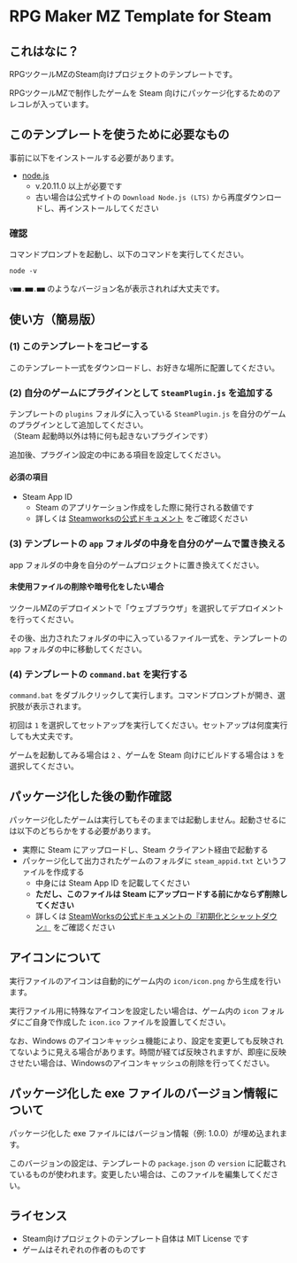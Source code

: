 # RPG Maker MZ Template for Steam

## これはなに？

RPGツクールMZのSteam向けプロジェクトのテンプレートです。

RPGツクールMZで制作したゲームを Steam 向けにパッケージ化するためのアレコレが入っています。

## このテンプレートを使うために必要なもの

事前に以下をインストールする必要があります。

- [node.js](https://nodejs.org/)
  - v.20.11.0 以上が必要です
  - 古い場合は公式サイトの `Download Node.js (LTS)` から再度ダウンロードし、再インストールしてください

### 確認

コマンドプロンプトを起動し、以下のコマンドを実行してください。

```
node -v
```

`v■■.■■.■■` のようなバージョン名が表示されれば大丈夫です。

## 使い方（簡易版）

### (1) このテンプレートをコピーする

このテンプレート一式をダウンロードし、お好きな場所に配置してください。

### (2) 自分のゲームにプラグインとして `SteamPlugin.js` を追加する

テンプレートの `plugins` フォルダに入っている `SteamPlugin.js` を自分のゲームのプラグインとして追加してください。  
（Steam 起動時以外は特に何も起きないプラグインです）

追加後、プラグイン設定の中にある項目を設定してください。

#### 必須の項目
- Steam App ID
  - Steam のアプリケーション作成をした際に発行される数値です
  - 詳しくは [Steamworksの公式ドキュメント](https://partner.steamgames.com/doc/store/application?l=japanese) をご確認ください

### (3) テンプレートの `app` フォルダの中身を自分のゲームで置き換える

app フォルダの中身を自分のゲームプロジェクトに置き換えてください。

#### 未使用ファイルの削除や暗号化をしたい場合

ツクールMZのデプロイメントで「ウェブブラウザ」を選択してデプロイメントを行ってください。

その後、出力されたフォルダの中に入っているファイル一式を、テンプレートの `app` フォルダの中に移動してください。

### (4) テンプレートの `command.bat` を実行する

`command.bat` をダブルクリックして実行します。コマンドプロンプトが開き、選択肢が表示されます。

初回は `1` を選択してセットアップを実行してください。セットアップは何度実行しても大丈夫です。

ゲームを起動してみる場合は `2` 、ゲームを Steam 向けにビルドする場合は `3` を選択してください。

## パッケージ化した後の動作確認

パッケージ化したゲームは実行してもそのままでは起動しません。起動させるには以下のどちらかをする必要があります。

- 実際に Steam にアップロードし、Steam クライアント経由で起動する
- パッケージ化して出力されたゲームのフォルダに `steam_appid.txt` というファイルを作成する
  - 中身には Steam App ID を記載してください
  - **ただし、このファイルは Steam にアップロードする前にかならず削除してください**
  - 詳しくは [SteamWorksの公式ドキュメントの『初期化とシャットダウン』](https://partner.steamgames.com/doc/sdk/api?l=japanese#SteamAPI_Init) をご確認ください

## アイコンについて

実行ファイルのアイコンは自動的にゲーム内の `icon/icon.png` から生成を行います。

実行ファイル用に特殊なアイコンを設定したい場合は、ゲーム内の `icon` フォルダにご自身で作成した `icon.ico` ファイルを設置してください。

なお、Windows のアイコンキャッシュ機能により、設定を変更しても反映されてないように見える場合があります。時間が経てば反映されますが、即座に反映させたい場合は、Windowsのアイコンキャッシュの削除を行ってください。

## パッケージ化した exe ファイルのバージョン情報について

パッケージ化した exe ファイルにはバージョン情報（例: 1.0.0）が埋め込まれます。

このバージョンの設定は、テンプレートの `package.json` の `version` に記載されているものが使われます。変更したい場合は、このファイルを編集してください。

## ライセンス

- Steam向けプロジェクトのテンプレート自体は MIT License です
- ゲームはそれぞれの作者のものです
